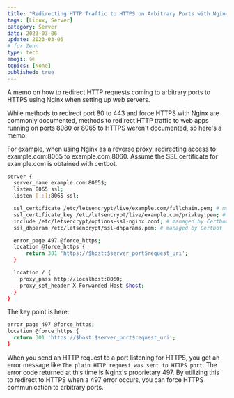```yaml
---
title: "Redirecting HTTP Traffic to HTTPS on Arbitrary Ports with Nginx"
tags: [Linux, Server]
category: Server
date: 2023-03-06
update: 2023-03-06
# for Zenn
type: tech
emoji: 😖
topics: [None]
published: true
---
```


A memo on how to redirect HTTP requests coming to arbitrary ports to HTTPS using Nginx when setting up web servers.

While methods to redirect port 80 to 443 and force HTTPS with Nginx are commonly documented, methods to redirect HTTP traffic to web apps running on ports 8080 or 8065 to HTTPS weren't documented, so here's a memo.

For example, when using Nginx as a reverse proxy, redirecting access to example.com:8065 to example.com:8060.
Assume the SSL certificate for example.com is obtained with certbot.

```bash
server {
  server_name example.com:8065$;
  listen 8065 ssl;
  listen [::]:8065 ssl;

  ssl_certificate /etc/letsencrypt/live/example.com/fullchain.pem; # managed by Certbot
  ssl_certificate_key /etc/letsencrypt/live/example.com/privkey.pem; # managed by Certbot
  include /etc/letsencrypt/options-ssl-nginx.conf; # managed by Certbot
  ssl_dhparam /etc/letsencrypt/ssl-dhparams.pem; # managed by Certbot

  error_page 497 @force_https;
  location @force_https {
      return 301 'https://$host:$server_port$request_uri';
  }

  location / {
    proxy_pass http://localhost:8060;
    proxy_set_header X-Forwarded-Host $host;
  }
}
```

The key point is here:

```bash
error_page 497 @force_https;
location @force_https {
  return 301 'https://$host:$server_port$request_uri';
}
```

When you send an HTTP request to a port listening for HTTPS, you get an error message like `The plain HTTP request was sent to HTTPS port`.
The error code returned at this time is Nginx's proprietary 497.
By utilizing this to redirect to HTTPS when a 497 error occurs, you can force HTTPS communication to arbitrary ports.